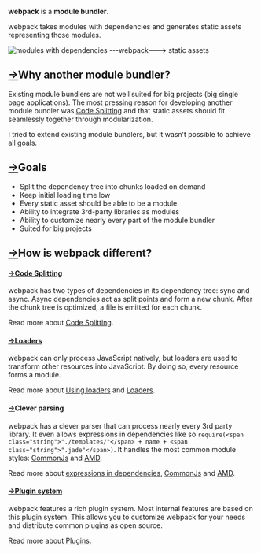 
**webpack** is a **module bundler**.

webpack takes modules with dependencies and generates static assets representing those modules.

![modules with dependencies ---webpack---> static assets](http://webpack.github.io/assets/what-is-webpack.png)

## [→](#why-another-module-bundler)Why another module bundler?

Existing module bundlers are not well suited for big projects (big single page applications). The most pressing reason for developing another module bundler was [Code Splitting](code-splitting.html) and that static assets should fit seamlessly together through modularization.

I tried to extend existing module bundlers, but it wasn’t possible to achieve all goals.

## [→](#goals)Goals

*   Split the dependency tree into chunks loaded on demand
*   Keep initial loading time low
*   Every static asset should be able to be a module
*   Ability to integrate 3rd-party libraries as modules
*   Ability to customize nearly every part of the module bundler
*   Suited for big projects

## [→](#how-is-webpack-different)How is webpack different?

#### [→](#code-splitting)[Code Splitting](code-splitting.html)

webpack has two types of dependencies in its dependency tree: sync and async. Async dependencies act as split points and form a new chunk. After the chunk tree is optimized, a file is emitted for each chunk.

Read more about [Code Splitting](code-splitting.html).

#### [→](#loaders)[Loaders](loaders.html)

webpack can only process JavaScript natively, but loaders are used to transform other resources into JavaScript. By doing so, every resource forms a module.

Read more about [Using loaders](using-loaders.html) and [Loaders](loaders.html).

#### [→](#clever-parsing)Clever parsing

webpack has a clever parser that can process nearly every 3rd party library. It even allows expressions in dependencies like so `require(<span class="string">"./templates/"</span> + name + <span class="string">".jade"</span>)`. It handles the most common module styles: [CommonJs](commonjs.html) and [AMD](amd.html).

Read more about [expressions in dependencies](context.html), [CommonJs](commonjs.html) and [AMD](amd.html).

#### [→](#plugin-system)[Plugin system](plugins.html)

webpack features a rich plugin system. Most internal features are based on this plugin system. This allows you to customize webpack for your needs and distribute common plugins as open source.

Read more about [Plugins](plugins.html).
